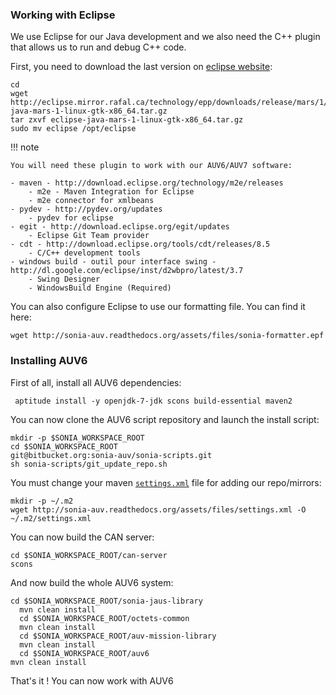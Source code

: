 ### <a name="dev_eclipse"></a> Working with Eclipse

We use Eclipse for our Java development and we also need the C++ plugin that allows us to run and debug C++ code.

First, you need to download the last version on [eclipse website](https://www.eclipse.org/downloads/):

	cd
	wget http://eclipse.mirror.rafal.ca/technology/epp/downloads/release/mars/1/eclipse-java-mars-1-linux-gtk-x86_64.tar.gz
	tar zxvf eclipse-java-mars-1-linux-gtk-x86_64.tar.gz
	sudo mv eclipse /opt/eclipse

!!! note

	You will need these plugin to work with our AUV6/AUV7 software:

	- maven - http://download.eclipse.org/technology/m2e/releases
		- m2e - Maven Integration for Eclipse
		- m2e connector for xmlbeans
	- pydev - http://pydev.org/updates
		- pydev for eclipse
	- egit - http://download.eclipse.org/egit/updates
		- Eclipse Git Team provider
	- cdt - http://download.eclipse.org/tools/cdt/releases/8.5
		- C/C++ development tools
	- windows build - outil pour interface swing - http://dl.google.com/eclipse/inst/d2wbpro/latest/3.7
		- Swing Designer
		- WindowsBuild Engine (Required)

You can also configure Eclipse to use our formatting file. You can find it here:

	wget http://sonia-auv.readthedocs.org/assets/files/sonia-formatter.epf

  ### <a name="soft_auv6"></a> Installing AUV6

  First of all, install all AUV6 dependencies:

  	 aptitude install -y openjdk-7-jdk scons build-essential maven2

  You can now clone the AUV6 script repository and launch the install script:

  	mkdir -p $SONIA_WORKSPACE_ROOT
  	cd $SONIA_WORKSPACE_ROOT
  	git@bitbucket.org:sonia-auv/sonia-scripts.git
  	sh sonia-scripts/git_update_repo.sh

  You must change your maven [`settings.xml`](assets/files/settings.xml) file for adding our repo/mirrors:

  	mkdir -p ~/.m2
  	wget http://sonia-auv.readthedocs.org/assets/files/settings.xml -O ~/.m2/settings.xml


  You can now build the CAN server:

  	cd $SONIA_WORKSPACE_ROOT/can-server
  	scons

  And now build the whole AUV6 system:

  	cd $SONIA_WORKSPACE_ROOT/sonia-jaus-library
      mvn clean install
      cd $SONIA_WORKSPACE_ROOT/octets-common
      mvn clean install
      cd $SONIA_WORKSPACE_ROOT/auv-mission-library
      mvn clean install
      cd $SONIA_WORKSPACE_ROOT/auv6
  	mvn clean install

  That's it ! You can now work with AUV6
